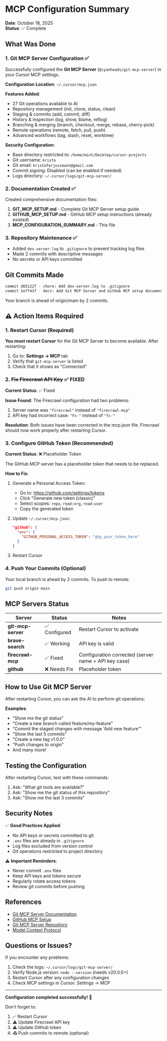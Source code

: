 # MCP Configuration Summary

**Date**: October 18, 2025  
**Status**: ✅ Complete

## What Was Done

### 1. Git MCP Server Configuration ✅

Successfully configured the **Git MCP Server** (`@cyanheads/git-mcp-server`) in your Cursor MCP settings.

**Configuration Location**: `~/.cursor/mcp.json`

**Features Added**:
- 27 Git operations available to AI
- Repository management (init, clone, status, clean)
- Staging & commits (add, commit, diff)
- History & inspection (log, show, blame, reflog)
- Branching & merging (branch, checkout, merge, rebase, cherry-pick)
- Remote operations (remote, fetch, pull, push)
- Advanced workflows (tag, stash, reset, worktree)

**Security Configuration**:
- Base directory restricted to: `/home/mint/Desktop/cursor-projects`
- Git username: `kristo`
- Git email: `kristoferjussmann@gmail.com`
- Commit signing: Disabled (can be enabled if needed)
- Logs directory: `~/.cursor/logs/git-mcp-server/`

### 2. Documentation Created ✅

Created comprehensive documentation files:

1. **GIT_MCP_SETUP.md** - Complete Git MCP Server setup guide
2. **GITHUB_MCP_SETUP.md** - GitHub MCP setup instructions (already existed)
3. **MCP_CONFIGURATION_SUMMARY.md** - This file

### 3. Repository Maintenance ✅

- Added `dev-server.log` to `.gitignore` to prevent tracking log files
- Made 2 commits with descriptive messages
- No secrets or API keys committed

## Git Commits Made

```bash
commit d65122f - chore: Add dev-server.log to .gitignore
commit 1e7f41f - docs: Add Git MCP Server and GitHub MCP setup documentation
```

Your branch is ahead of origin/main by 2 commits.

## ⚠️ Action Items Required

### 1. Restart Cursor (Required)

**You must restart Cursor** for the Git MCP Server to become available. After restarting:

1. Go to: **Settings → MCP** tab
2. Verify that `git-mcp-server` is listed
3. Check that it shows as "Connected"

### 2. ~~Fix Firecrawl API Key~~ ✅ FIXED

**Current Status**: ✅ Fixed

**Issue Found**: The Firecrawl configuration had two problems:
1. Server name was `"firecrawl"` instead of `"firecrawl-mcp"`
2. API key had incorrect case: `"Fc-"` instead of `"fc-"`

**Resolution**: Both issues have been corrected in the mcp.json file. Firecrawl should now work properly after restarting Cursor.

### 3. Configure GitHub Token (Recommended)

**Current Status**: ❌ Placeholder Token

The GitHub MCP server has a placeholder token that needs to be replaced.

**How to Fix**:
1. Generate a Personal Access Token:
   - Go to: https://github.com/settings/tokens
   - Click "Generate new token (classic)"
   - Select scopes: `repo`, `read:org`, `read:user`
   - Copy the generated token

2. Update `~/.cursor/mcp.json`:
   ```json
   "github": {
     "env": {
       "GITHUB_PERSONAL_ACCESS_TOKEN": "ghp_your_token_here"
     }
   }
   ```
3. Restart Cursor

### 4. Push Your Commits (Optional)

Your local branch is ahead by 2 commits. To push to remote:

```bash
git push origin main
```

## MCP Servers Status

| Server | Status | Notes |
|--------|--------|-------|
| **git-mcp-server** | ✅ Configured | Restart Cursor to activate |
| **brave-search** | ✅ Working | API key is valid |
| **firecrawl-mcp** | ✅ Fixed | Configuration corrected (server name + API key case) |
| **github** | ❌ Needs Fix | Placeholder token |

## How to Use Git MCP Server

After restarting Cursor, you can ask the AI to perform git operations:

**Examples**:
- "Show me the git status"
- "Create a new branch called feature/my-feature"
- "Commit the staged changes with message 'Add new feature'"
- "Show the last 5 commits"
- "Create a new tag v1.0.0"
- "Push changes to origin"
- And many more!

## Testing the Configuration

After restarting Cursor, test with these commands:

1. Ask: "What git tools are available?"
2. Ask: "Show me the git status of this repository"
3. Ask: "Show me the last 3 commits"

## Security Notes

✅ **Good Practices Applied**:
- No API keys or secrets committed to git
- `.env` files are already in `.gitignore`
- Log files excluded from version control
- Git operations restricted to project directory

⚠️ **Important Reminders**:
- Never commit `.env` files
- Keep API keys and tokens secure
- Regularly rotate access tokens
- Review git commits before pushing

## References

- [Git MCP Server Documentation](GIT_MCP_SETUP.md)
- [GitHub MCP Setup](GITHUB_MCP_SETUP.md)
- [Git MCP Server Repository](https://github.com/cyanheads/git-mcp-server)
- [Model Context Protocol](https://modelcontextprotocol.io/)

## Questions or Issues?

If you encounter any problems:

1. Check the logs: `~/.cursor/logs/git-mcp-server/`
2. Verify Node.js version: `node --version` (needs v20.0.0+)
3. Restart Cursor after any configuration changes
4. Check MCP settings in Cursor: Settings → MCP

---

**Configuration completed successfully!** 🎉

Don't forget to:
1. ✅ Restart Cursor
2. ⚠️ Update Firecrawl API key
3. ⚠️ Update GitHub token
4. 📤 Push commits to remote (optional)

